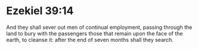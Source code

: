 # Ezekiel 39:14

And they shall sever out men of continual employment, passing through the land to bury with the passengers those that remain upon the face of the earth, to cleanse it: after the end of seven months shall they search.